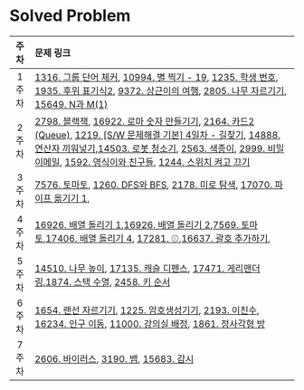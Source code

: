 # Solved Problem

| 주차  | 문제 링크                                       |
| :---: | :---------------------------------------------- |
| 1주차 |[1316. 그룹 단어 체커](https://www.acmicpc.net/problem/1316), [10994. 별 찍기 - 19](https://www.acmicpc.net/problem/10994), [1235. 학생 번호](https://www.acmicpc.net/problem/1235), [1935. 후위 표기식2](https://www.acmicpc.net/problem/1935), [9372. 상근이의 여행](https://www.acmicpc.net/problem/9372), [2805. 나무 자르기기](https://www.acmicpc.net/problem/2805), [15649. N과 M(1)](https://www.acmicpc.net/problem/15649) |
| 2주차 |[2798. 블랙잭](https://www.acmicpc.net/problem/2798), [16922. 로마 숫자 만들기기](https://www.acmicpc.net/problem/16922), [2164. 카드2 (Queue)](https://www.acmicpc.net/problem/2164), [1219. [S/W 문제해결 기본] 4일차 - 길찾기](https://swexpertacademy.com/main/code/problem/problemDetail.do?contestProbId=AV14geLqABQCFAYD), [14888. 연산자 끼워넣기](https://www.acmicpc.net/problem/14888),[14503. 로봇 청소기](https://www.acmicpc.net/problem/14503), [2563. 색종이](https://www.acmicpc.net/problem/2563), [2999. 비밀 이메일](https://www.acmicpc.net/problem/2999), [1592. 영식이와 친구들](https://www.acmicpc.net/problem/1592), [1244. 스위치 켜고 끄기](https://www.acmicpc.net/problem/1244)                                        |
| 3주차 |[7576. 토마토](https://www.acmicpc.net/problem/7576), [1260. DFS와 BFS](https://www.acmicpc.net/problem/1260), [2178. 미로 탐색](https://www.acmicpc.net/problem/2178), [17070. 파이프 옮기기 1](https://www.acmicpc.net/problem/17070),                                               |
| 4주차 |[16926. 배열 돌리기 1](https://www.acmicpc.net/problem/16926),[16926. 배열 돌리기 2](https://www.acmicpc.net/problem/16927),[7569. 토마토](https://www.acmicpc.net/problem/7569),[17406. 배열 돌리기 4](https://www.acmicpc.net/problem/17406), [17281. ⚾](https://www.acmicpc.net/problem/17281),[16637. 괄호 추가하기](https://www.acmicpc.net/problem/16637),       |
| 5주차 |[14510. 나무 높이](https://swexpertacademy.com/main/code/userProblem/userProblemDetail.do?contestProbId=AYFofW8qpXYDFAR4&categoryId=AYFofW8qpXYDFAR4&categoryType=CODE&&&), [17135. 캐슬 디펜스](https://www.acmicpc.net/problem/17135), [17471. 게리맨더링](https://www.acmicpc.net/problem/17471),[1874. 스택 수열](https://www.acmicpc.net/problem/1874), [2458. 키 순서](https://www.acmicpc.net/problem/2458)                                               |
| 6주차 | [1654. 랜선 자르기기](https://www.acmicpc.net/problem/1654), [1225. 암호생성기기](https://www.acmicpc.net/problem/1225), [2193. 이친수](https://www.acmicpc.net/problem/2193), [16234. 인구 이동](https://www.acmicpc.net/problem/16234), [11000. 강의실 배정](https://www.acmicpc.net/problem/11000), [1861. 정사각형 방](https://swexpertacademy.com/main/code/problem/problemDetail.do?contestProbId=AV5LtJYKDzsDFAXc)                                             |
| 7주차 | [2606. 바이러스](https://www.acmicpc.net/problem/2606), [3190. 뱀](https://www.acmicpc.net/problem/3190), [15683. 감시](https://www.acmicpc.net/problem/15683)                                            |
